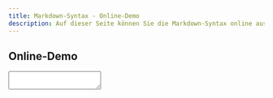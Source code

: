 ```yaml
---
title: Markdown-Syntax - Online-Demo
description: Auf dieser Seite können Sie die Markdown-Syntax online ausprobieren
---
```


## Online-Demo

<form>
  <textarea onchange="onlineDemoConvert(this.value)"></textarea>
  <div id="online-demo-html-code"></div>
</form>
